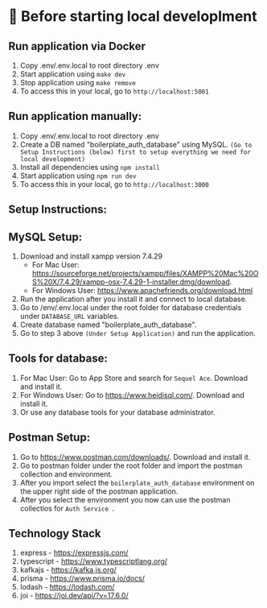 # 🚀 Before starting local developlment

## Run application via Docker

1. Copy .env/.env.local to root directory .env
4. Start application using `make dev`
4. Stop application using `make remove`
5. To access this in your local, go to `http://localhost:5001`

## Run application manually:

1. Copy .env/.env.local to root directory .env
2. Create a DB named "boilerplate_auth_database" using MySQL. `(Go to Setup Instructions (below) first to setup everything we need for local development)`
3. Install all dependencies using `npm install`
4. Start application using `npm run dev`
5. To access this in your local, go to `http://localhost:3000`

## Setup Instructions:

## MySQL Setup:

1. Download and install xampp version 7.4.29
   - For Mac User: https://sourceforge.net/projects/xampp/files/XAMPP%20Mac%20OS%20X/7.4.29/xampp-osx-7.4.29-1-installer.dmg/download.
   - For Windows User: https://www.apachefriends.org/download.html
2. Run the application after you install it and connect to local database.
3. Go to /env/.env.local under the root folder for database credentials under `DATABASE_URL` variables.
4. Create database named "boilerplate_auth_database".
5. Go to step 3 above `(Under Setup Application)` and run the application.

## Tools for database:

1. For Mac User: Go to App Store and search for `Sequel Ace`. Download and install it.
2. For Windows User: Go to https://www.heidisql.com/. Download and install it.
3. Or use any database tools for your database administrator.

## Postman Setup:

1. Go to https://www.postman.com/downloads/. Download and install it.
2. Go to postman folder under the root folder and import the postman collection and environment.
3. After you import select the `boilerplate_auth_database` environment on the upper right side of the postman application.
4. After you select the environment you now can use the postman collectios for `Auth Service `.

## Technology Stack

1. express - https://expressjs.com/
2. typescript - https://www.typescriptlang.org/
3. kafkajs - https://kafka.js.org/
4. prisma - https://www.prisma.io/docs/
5. lodash - https://lodash.com/
6. joi - https://joi.dev/api/?v=17.6.0/